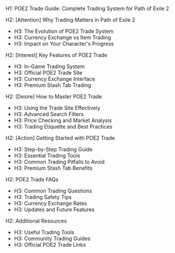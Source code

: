 H1: POE2 Trade Guide: Complete Trading System for Path of Exile 2

H2: [Attention] Why Trading Matters in Path of Exile 2
- H3: The Evolution of POE2 Trade System
- H3: Currency Exchange vs Item Trading
- H3: Impact on Your Character's Progress

H2: [Interest] Key Features of POE2 Trade
- H3: In-Game Trading System
- H3: Official POE2 Trade Site
- H3: Currency Exchange Interface
- H3: Premium Stash Tab Trading

H2: [Desire] How to Master POE2 Trade
- H3: Using the Trade Site Effectively
- H3: Advanced Search Filters
- H3: Price Checking and Market Analysis
- H3: Trading Etiquette and Best Practices

H2: [Action] Getting Started with POE2 Trade
- H3: Step-by-Step Trading Guide
- H3: Essential Trading Tools
- H3: Common Trading Pitfalls to Avoid
- H3: Premium Stash Tab Benefits

H2: POE2 Trade FAQs
- H3: Common Trading Questions
- H3: Trading Safety Tips
- H3: Currency Exchange Rates
- H3: Updates and Future Features

H2: Additional Resources
- H3: Useful Trading Tools
- H3: Community Trading Guides
- H3: Official POE2 Trade Links